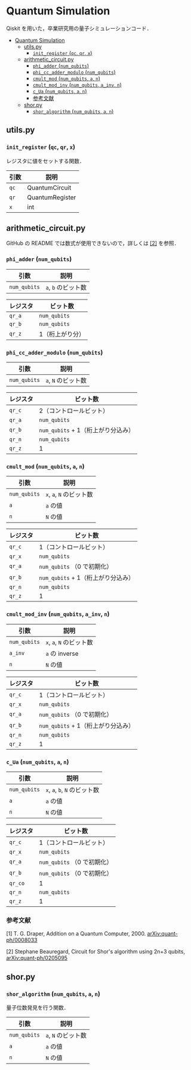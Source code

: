 # Quantum Simulation

Qiskit を用いた，卒業研究用の量子シミュレーションコード．

<!-- @import "[TOC]" {cmd="toc" depthFrom=1 depthTo=6 orderedList=false} -->

<!-- code_chunk_output -->

- [Quantum Simulation](#quantum-simulation)
  - [utils.py](#utilspy)
    - [`init_register` (`qc`, `qr`, `x`)](#init_register-qc-qr-x)
  - [arithmetic_circuit.py](#arithmetic_circuitpy)
    - [`phi_adder` (`num_qubits`)](#phi_adder-num_qubits)
    - [`phi_cc_adder_modulo` (`num_qubits`)](#phi_cc_adder_modulo-num_qubits)
    - [`cmult_mod` (`num_qubits`, `a`, `n`)](#cmult_mod-num_qubits-a-n)
    - [`cmult_mod_inv` (`num_qubits`, `a_inv`, `n`)](#cmult_mod_inv-num_qubits-a_inv-n)
    - [`c_Ua` (`num_qubits`, `a`, `n`)](#c_ua-num_qubits-a-n)
    - [参考文献](#参考文献)
  - [shor.py](#shorpy)
    - [`shor_algorithm` (`num_qubits`, `a`, `n`)](#shor_algorithm-num_qubits-a-n)

<!-- /code_chunk_output -->

## utils.py

### `init_register` (`qc`, `qr`, `x`)

レジスタに値をセットする関数．

| 引数 | 説明 |
| ---- | ---- |
| `qc` | QuantumCircuit |
| `qr` | QuantumRegister |
| `x` | int |

## arithmetic_circuit.py

GitHub の README では数式が使用できないので，詳しくは [[2]](#参考文献) を参照．

### `phi_adder` (`num_qubits`)

| 引数 | 説明 |
| ---- | ---- |
| `num_qubits` | `a`, `b` のビット数 |

| レジスタ | ビット数 |
| ---- | ---- |
| `qr_a` | `num_qubits` |
| `qr_b` | `num_qubits` |
| `qr_z` | 1（桁上がり分）|

### `phi_cc_adder_modulo` (`num_qubits`)

| 引数 | 説明 |
| ---- | ---- |
| `num_qubits` | `a`, `N` のビット数 |

| レジスタ | ビット数 |
| ---- | ---- |
| `qr_c` | 2（コントロールビット）|
| `qr_a` | `num_qubits` |
| `qr_b` | `num_qubits` + 1（桁上がり分込み）|
| `qr_n` | `num_qubits` |
| `qr_z` | 1 |

### `cmult_mod` (`num_qubits`, `a`, `n`)

| 引数 | 説明 |
| ---- | ---- |
| `num_qubits` | `x`, `a`, `N` のビット数 |
| `a` | `a` の値 |
| `n` | `N` の値 |

| レジスタ | ビット数 |
| ---- | ---- |
| `qr_c` | 1（コントロールビット）|
| `qr_x` | `num_qubits` |
| `qr_a` | `num_qubits` （0 で初期化） |
| `qr_b` | `num_qubits` + 1（桁上がり分込み）|
| `qr_n` | `num_qubits` |
| `qr_z` | 1 |

### `cmult_mod_inv` (`num_qubits`, `a_inv`, `n`)

| 引数 | 説明 |
| ---- | ---- |
| `num_qubits` | `x`, `a`, `N` のビット数 |
| `a_inv` | `a` の inverse |
| `n` | `N` の値 |

| レジスタ | ビット数 |
| ---- | ---- |
| `qr_c` | 1（コントロールビット）|
| `qr_x` | `num_qubits` |
| `qr_a` | `num_qubits` （0 で初期化） |
| `qr_b` | `num_qubits` + 1（桁上がり分込み）|
| `qr_n` | `num_qubits` |
| `qr_z` | 1 |

### `c_Ua` (`num_qubits`, `a`, `n`)

| 引数 | 説明 |
| ---- | ---- |
| `num_qubits` | `x`, `a`, `b`, `N` のビット数 |
| `a` | `a` の値 |
| `n` | `N` の値 |

| レジスタ | ビット数 |
| ---- | ---- |
| `qr_c` | 1（コントロールビット）|
| `qr_x` | `num_qubits` |
| `qr_a` | `num_qubits` （0 で初期化）|
| `qr_b` | `num_qubits` （0 で初期化）|
| `qr_co`| 1 |
| `qr_n` | `num_qubits` |
| `qr_z` | 1 |

### 参考文献

[1] T. G. Draper, Addition on a Quantum Computer, 2000. [arXiv:quant-ph/0008033](https://arxiv.org/pdf/quant-ph/0008033.pdf)

[2] Stephane Beauregard, Circuit for Shor's algorithm using 2n+3 qubits, [arXiv:quant-ph/0205095](https://arxiv.org/abs/quant-ph/0205095)

## shor.py

### `shor_algorithm` (`num_qubits`, `a`, `n`)

量子位数発見を行う関数．

| 引数 | 説明 |
| ---- | ---- |
| `num_qubits` | `a`, `N` のビット数 |
| `a` | `a` の値 |
| `n` | `N` の値 |
